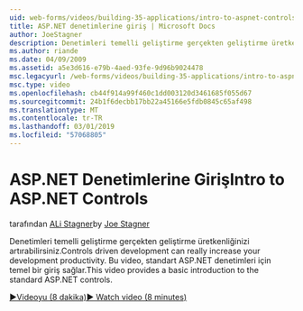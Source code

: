 ```yaml
---
uid: web-forms/videos/building-35-applications/intro-to-aspnet-controls
title: ASP.NET denetimlerine giriş | Microsoft Docs
author: JoeStagner
description: Denetimleri temelli geliştirme gerçekten geliştirme üretkenliğinizi artırabilirsiniz. Bu video, standart ASP.NET denetimleri için temel bir giriş sağlar.
ms.author: riande
ms.date: 04/09/2009
ms.assetid: a5e3d616-e79b-4aed-93fe-9d96b9024478
msc.legacyurl: /web-forms/videos/building-35-applications/intro-to-aspnet-controls
msc.type: video
ms.openlocfilehash: cb44f914a99f460c1dd003120d3461685f055d67
ms.sourcegitcommit: 24b1f6decbb17bb22a45166e5fdb0845c65af498
ms.translationtype: MT
ms.contentlocale: tr-TR
ms.lasthandoff: 03/01/2019
ms.locfileid: "57068805"
---
```

<a name="intro-to-aspnet-controls"></a><span data-ttu-id="b0736-104">ASP.NET Denetimlerine Giriş</span><span class="sxs-lookup"><span data-stu-id="b0736-104">Intro to ASP.NET Controls</span></span>
====================
<span data-ttu-id="b0736-105">tarafından [ALi Stagner](https://github.com/JoeStagner)</span><span class="sxs-lookup"><span data-stu-id="b0736-105">by [Joe Stagner](https://github.com/JoeStagner)</span></span>

<span data-ttu-id="b0736-106">Denetimleri temelli geliştirme gerçekten geliştirme üretkenliğinizi artırabilirsiniz.</span><span class="sxs-lookup"><span data-stu-id="b0736-106">Controls driven development can really increase your development productivity.</span></span> <span data-ttu-id="b0736-107">Bu video, standart ASP.NET denetimleri için temel bir giriş sağlar.</span><span class="sxs-lookup"><span data-stu-id="b0736-107">This video provides a basic introduction to the standard ASP.NET controls.</span></span>

[<span data-ttu-id="b0736-108">&#9654;Videoyu (8 dakika)</span><span class="sxs-lookup"><span data-stu-id="b0736-108">&#9654; Watch video (8 minutes)</span></span>](https://channel9.msdn.com/Blogs/ASP-NET-Site-Videos/intro-to-aspnet-controls)
